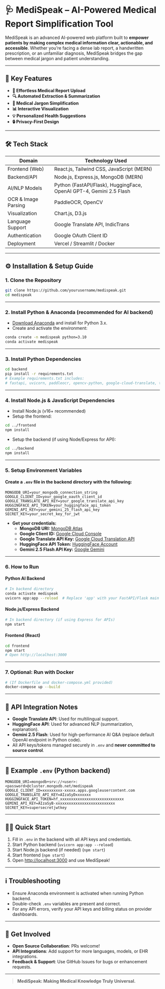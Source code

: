 # 🩺 MediSpeak – AI-Powered Medical Report Simplification Tool

MediSpeak is an advanced AI-powered web platform built to **empower patients by making complex medical information clear, actionable, and accessible**. Whether you’re facing a dense lab report, a handwritten prescription, or an unfamiliar diagnosis, MediSpeak bridges the gap between medical jargon and patient understanding.

---

## 🚀 Key Features

- **📄 Effortless Medical Report Upload**
- **🔍 Automated Extraction & Summarization**
- **🧠 Medical Jargon Simplification**
- **📊 Interactive Visualization**
- **💡 Personalized Health Suggestions**
- **🔒 Privacy-First Design**

---

## 🛠️ Tech Stack

| Domain              | Technology Used                            |
|---------------------|--------------------------------------------|
| Frontend (Web)      | React.js, Tailwind CSS, JavaScript (MERN)  |
| Backend/API         | Node.js, Express.js, MongoDB (MERN)        |
| AI/NLP Models       | Python (FastAPI/Flask), HuggingFace, OpenAI GPT-4, Gemini 2.5 Flash |
| OCR & Image Parsing | PaddleOCR, OpenCV                          |
| Visualization       | Chart.js, D3.js                            |
| Language Support    | Google Translate API, IndicTrans           |
| Authentication      | Google OAuth Client ID                     |
| Deployment          | Vercel / Streamlit / Docker                |

---

## ⚙️ Installation & Setup Guide

### 1. **Clone the Repository**

```bash
git clone https://github.com/yourusername/medispeak.git
cd medispeak
```

---

### 2. **Install Python & Anaconda (recommended for AI backend)**

- [Download Anaconda](https://www.anaconda.com/products/distribution) and install for Python 3.x.
- Create and activate the environment:

```bash
conda create -n medispeak python=3.10
conda activate medispeak
```

---

### 3. **Install Python Dependencies**

```bash
cd backend
pip install -r requirements.txt
# Example requirements.txt includes:
# fastapi, uvicorn, paddleocr, opencv-python, google-cloud-translate, transformers, requests, python-dotenv
```

---

### 4. **Install Node.js & JavaScript Dependencies**

- Install Node.js (v16+ recommended)
- Setup the frontend:

```bash
cd ../frontend
npm install
```

- Setup the backend (if using Node/Express for API):

```bash
cd ../backend
npm install
```

---

### 5. **Setup Environment Variables**

#### **Create a `.env` file in the backend directory with the following:**

```env
MONGODB_URI=your_mongodb_connection_string
GOOGLE_CLIENT_ID=your_google_oauth_client_id
GOOGLE_TRANSLATE_API_KEY=your_google_translate_api_key
HUGGINGFACE_API_TOKEN=your_huggingface_api_token
GEMINI_API_KEY=your_gemini_25_flash_api_key
SECRET_KEY=your_secret_key_for_jwt
```

- **Get your credentials:**
    - **MongoDB URI:** [MongoDB Atlas](https://www.mongodb.com/cloud/atlas)
    - **Google Client ID:** [Google Cloud Console](https://console.cloud.google.com/apis/credentials)
    - **Google Translate API Key:** [Google Cloud Translation API](https://console.cloud.google.com/apis/library/translate.googleapis.com)
    - **HuggingFace API Token:** [HuggingFace Account](https://huggingface.co/settings/tokens)
    - **Gemini 2.5 Flash API Key:** [Google Gemini](https://aistudio.google.com/app/apikey)
---

### 6. **How to Run**

#### **Python AI Backend**
```bash
# In backend directory
conda activate medispeak
uvicorn app:app --reload  # Replace 'app' with your FastAPI/Flask main file
```

#### **Node.js/Express Backend**
```bash
# In backend directory (if using Express for APIs)
npm start
```

#### **Frontend (React)**
```bash
cd frontend
npm start
# Open http://localhost:3000
```

---

### 7. **Optional: Run with Docker**

```bash
# (If Dockerfile and docker-compose.yml provided)
docker-compose up --build
```

---

## 🔑 API Integration Notes

- **Google Translate API**: Used for multilingual support.
- **HuggingFace API**: Used for advanced NLP (summarization, explanation).
- **Gemini 2.5 Flash**: Used for high-performance AI Q&A (replace default OpenAI endpoint in Python code).
- All API keys/tokens managed securely in `.env` and **never committed to source control**.

---

## 🐍 Example `.env` (Python backend)

```env
MONGODB_URI=mongodb+srv://<user>:<password>@cluster.mongodb.net/medispeak
GOOGLE_CLIENT_ID=xxxxxxxxx-xxxxx.apps.googleusercontent.com
GOOGLE_TRANSLATE_API_KEY=AIzaSyDxxxxxxx
HUGGINGFACE_API_TOKEN=hf_xxxxxxxxxxxxxxxxxxxxxxxxxxxxx
GEMINI_API_KEY=AIzaSyB-xxxxxxxxxxxxxxxxxxxxxxxxxxx
SECRET_KEY=supersecretjwtkey
```

---

## 🏃‍♂️ Quick Start

1. Fill in `.env` in the backend with all API keys and credentials.
2. Start Python backend (`uvicorn app:app --reload`)
3. Start Node.js backend (if needed) (`npm start`)
4. Start frontend (`npm start`)
5. Open [http://localhost:3000](http://localhost:3000) and use MediSpeak!

---

## ℹ️ Troubleshooting

- Ensure Anaconda environment is activated when running Python backend.
- Double-check `.env` variables are present and correct.
- For any API errors, verify your API keys and billing status on provider dashboards.

---

## 🤝 Get Involved

- **Open Source Collaboration**: PRs welcome!
- **API Integrations**: Add support for more languages, models, or EHR integrations.
- **Feedback & Support**: Use GitHub Issues for bugs or enhancement requests.

---

> **MediSpeak: Making Medical Knowledge Truly Universal.**
